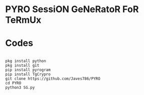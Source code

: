 # PYRO SessiON GeNeRatoR FoR TeRmUx

# Codes 
```

pkg install python
pkg install git
pip install pyrogram
pip install TgCrypro
git clone https://github.com/Javes786/PYRO
cd PYRO
python3 SG.py
